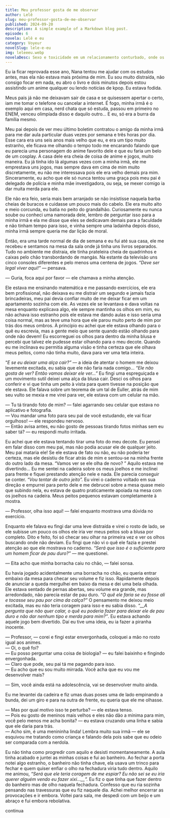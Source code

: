 ```yaml
---
title: Meu professor gosta de me observar
author: Lelê
slug: meu-professor-gosta-de-me-observar
published: 2024-09-20
description: A simple example of a Markdown blog post.
episode: 6
novela: Lelê e eu
category: Voyeur
novelSlug: lele-e-eu
img: leleeeu.webp
novelaDesc: Sexo e toxicidade em um relacionamento conturbado, onde os altos e baixos revelam o desejo entre duas jovens.
---
```


Eu ia ficar reprovada esse ano, Nana tentou me ajudar com os estudos antes, mas ela não estava mais próxima de mim. Eu sou muito distraída, não consigo focar em nada, eu abro o livro e dois minutos depois estou assistindo um anime qualquer ou lendo notícias de kpop. Eu estava fodida.

Meus pais já não me deixavam sair de casa e se quisessem apertar o certo, iam me tomar o telefone ou cancelar a internet. É fogo, minha irmã é o exemplo aqui em casa, nerd chata que só estuda, passou em primeiro no ENEM, venceu olimpíada disso e daquilo outro… E eu, só era a burra da família mesmo.

Meu pai depois de ver meu último boletim contratou o amigo da minha irmã para me dar aula particular duas vezes por semana e três horas por dia. Esse cara era uns seis anos mais velho que eu, e era um tipo muito estranho, ele ficava me olhando o tempo todo me encarando falando que eu parecia uma personagem do anime favorito dele e que eu faria um belo de um cosplay. A casa dele era cheia de coisa de anime e jogos, muito maneira. Eu já tinha ido lá algumas vezes com a minha irmã, ele me emprestava uns jogos, mas sempre dava em cima de mim muito discretamente, eu não me interessava pois ele era velho demais pra mim. Sinceramente, eu acho que ele só nunca tentou uma graça pois meu pai é delegado de polícia e minha mãe investigadora, ou seja, se mexer comigo ia dar muita merda para ele.

Ele não era feio, seria mais bem arranjado se não insistisse naquela barba cheias de buracos e cuidasse um pouco mais do cabelo. Ele era muito alto e meio corcunda, eu batia no peito do grandalhão. Curiosamente eu nunca soube ou conheci uma namorada dele, lembro de perguntar isso para a minha irmã e ela me disse que eles se dedicavam demais para a faculdade e não tinham tempo para isso, e vinha sempre uma ladainha depois disso, minha irmã sempre queria me dar lição de moral.

Então, era uma tarde normal de dia de semana e eu fui até sua casa, ele me recebeu e sentamos na mesa da sala onde já tinha uns livros separados. Tudo no ambiente me distraia, ele tinha prateleira cheia de quadrinhos e caixas pelo chão transbordando de mangás. Na estante da televisão uns cinco consoles diferentes e pelo menos uma centena de jogos. _“Deve ser legal viver aqui!”_ — pensava.

— Guria, foca aqui por favor — ele chamava a minha atenção.

Ele estava me ensinando matemática e me passando exercícios, ele era bem profissional, não deixava eu me distrair um segundo e jamais fazia brincadeiras, meu pai devia confiar muito de me deixar ficar em um apartamento sozinha com ele. As vezes ele se levantava e dava voltas na mesa enquanto explicava algo, ele sempre mantinha os olhos em mim, eu não achava isso estranho pois ele estava me dando aulas e isso seria uma coisa normal, mas as teve uma hora que ele parou muito perto de mim por trás dos meus ombros. À princípio eu achei que ele estava olhando para o quê eu escrevia, mas a gente meio que sente quando estão olhando para onde não devem! Eu escorreguei os olhos para dentro da minha blusa e percebi que talvez ele pudesse estar olhando para o meu decote. Quando eu me inclinava eu permitia alguma visão e tinha certeza que ele olhava meus peitos, como não tinha muito, dava para ver uma teta inteira.

“_E se eu deixar uma alça cair?”_ — a ideia de atentar o homem me deixou levemente excitada, eu sabia que ele não faria nada comigo… _“Ele não gosta de ver? Então vamos deixar ele ver…”_ Eu fingi uma espreguiçada e um movimento sutil deixei uma alça da blusa cair. Desci os olhos para conferir e vi que tinha um peito à vista para quem tivesse na posição que ele estava. Ele falava sobre um teorema de um tal de Euller, atrás de mim seu vulto se mexia e me virei para ver, ele estava com um celular na mão.

— Tu tá tirando foto de mim? — falei agarrando seu celular que estava no aplicativo e fotografia.  
— Vou mandar uma foto para seu pai de você estudando, ele vai ficar orgulhoso! — ele respondeu nervoso.  
— Então avisa antes, eu não gosto de pessoas tirando fotos minhas sem eu saber tá? — eu respondi muito irritada.

Eu achei que ele estava tentando tirar uma foto do meu decote. Eu pensei em falar disso com meu pai, mas não podia acusar ele de qualquer jeito. Meu pai mataria ele! Se ele estava de fato ou não, eu não poderia ter certeza, mas ele desistiu de ficar atrás de mim e sentou-se na minha frente do outro lado da mesa. “Vamos ver se ele olha de novo? ” Aquilo estava me divertindo… Eu me sentei na cadeira sobre os meus joelhos e me inclinei para frente e fiquei prestando atenção nele e nada. Ele parecia conseguir se conter. _“Vou tentar de outro jeito”._ Eu virei o caderno voltado em sua direção e empurrei para perto dele e me debrucei sobre a mesa quase meio que subindo nela, eu estava de quatro praticamente apoiada na mesa com os joelhos na cadeira. Meus peitos pequenos estavam completamente à mostra.

— Professor, olha isso aqui! — falei enquanto mostrava uma dúvida no exercício.

Enquanto ele falava eu fingi dar uma leve distraída e virei o rosto de lado, se ele subisse um pouco os olhos ele iria ver meus peitos sob a blusa por completo. Dito e feito, foi só checar seu olhar na primeira vez e ver os olhos buscando onde não deviam. Eu fingi que não vi o quê ele fazia e prestei atenção ao que ele mostrava no caderno. _“Será que isso é o suficiente para um homem ficar de pau duro?” —_ me questionei.

— Eita acho que minha borracha caiu no chão, — falei sonsa.

Eu havia jogado acidentalmente uma borracha no chão, eu queria entrar embaixo da mesa para checar seu volume e fiz isso. Rapidamente depois de anunciar a queda mergulhei em baixo da mesa e dei uma bela olhada. Ele estava sentado de pernas abertas, seu volume era grande, mas arredondado, não parecia estar de pau duro. _“O quê ele faria se eu fosse ali e tocasse seu pau por cima da calça?”_ O pensamento me deixou meio excitada, mas eu não teria coragem para isso e eu sabia disso. _“\_\_A pergunta que não quer calar, o quê eu poderia fazer para deixar ele de pau duro e não dar nenhum tipo e merda para mim?”_. Eu estava achando aquele jogo bem divertido. Daí eu tive uma ideia, eu ia fazer a piranha inocente.

— Professor, — corei e fingi estar envergonhada, coloquei a mão no rosto igual aos animes.  
— Oi, o quê foi?  
— Eu posso perguntar uma coisa de biologia? — eu falei baixinho e fingindo envergonhada.  
— Claro que pode, seu pai tá me pagando para isso.  
— Eu acho que eu sou muito mirrada. Você acha que eu vou me desenvolver mais?

— Sim, você ainda está na adolescência, vai se desenvolver muito ainda.

Eu me levantei da cadeira e fiz umas duas poses uma de lado empinando a bunda, dei um giro e para na outra de frente, eu queria que ele me olhasse.

— Mas por qual motivo isso te perturba? — ele estava tenso.  
— Pois eu gosto de meninos mais velhos e eles não dão a mínima para mim, você pelo menos me acha bonita? — eu estava cruzando uma linha e sabia que ele daria para trás.  
— Acho sim, é uma menininha linda! Lembra muito sua irmã — ele se esquivou me tratando como criança e falando dela pois sabe que eu odeio ser comparada com a nerdola.

Eu não tinha como progredir com aquilo e desisti momentaneamente. A aula tinha acabado e juntei as minhas coisas e fui ao banheiro. Ao fechar a porta notei algo estranho, o banheiro não tinha chave, ela usava um trinco para fechar e quem quiser enfiar o olho na fechadura viria tudo dentro. Aquilo me animou, _“Será que ele_ _teria coragem de_ _me espiar?_ _Eu não sei se eu iria querer alguém vendo eu fazer xixi…\_\_”._ Eu fiz o que tinha que fazer dentro do banheiro mas de olho naquela fechadura. Confesso que eu ria sozinha pensando nas travessuras que eu fiz naquele dia. Achei melhor encerrar as provocações e ir embora. Voltei para sala, me despedi com um beijo e um abraço e fui embora rebolativa.

continua
